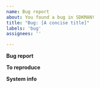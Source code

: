 ```yaml
---
name: Bug report
about: You found a bug in SDKMAN!
title: "Bug: [A concise title]"
labels: 'bug'
assignees: ''

---
```

<!-- DO NOT DELETE THIS TEMPLATE AND PLEASE READ IT WITH CARE! -->
<!-- Thank you for using the SDKMAN! issue tracker. Please fill in everything to the best of your ability. If you are unsure if it is a bug, then please use our Slack user-issues channel before creating a new issue. Please understand that we cannot offer regular support through GitHub issues and will close the issue if it is not an actual bug. -->

**Bug report**
<!-- A clear and concise description of the bug you encountered  -->

**To reproduce**
<!-- Steps to reproduce the behavior or verify the issue -->

**System info**
<!-- Please add relevant information about your system:
- OS (e.g. Windows, Linux, Mac, Cygwin, WSL, etc.) and version
- Shell and version (e.g. `bash --version`/`zsh --version`)
- The output of `sdk version`
-->
